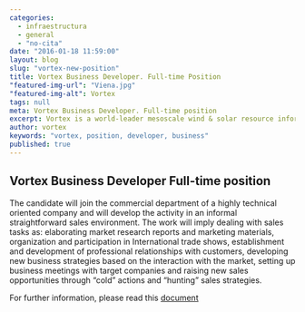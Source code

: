 ```yaml
---
categories: 
  - infraestructura
  - general
  - "no-cita"
date: "2016-01-18 11:59:00"
layout: blog
slug: "vortex-new-position"
title: Vortex Business Developer. Full-time Position
"featured-img-url": "Viena.jpg"
"featured-img-alt": Vortex
tags: null
meta: Vortex Business Developer. Full-time position
excerpt: Vortex is a world-leader mesoscale wind & solar resource information provider, offering an Online Platform that facilitates fast, robust and global downscaling resource assessment and packaging of the output information according to the renewable industry standards and requirements.
author: vortex
keywords: "vortex, position, developer, business"
published: true
---
```



##   Vortex Business Developer Full-time position

The candidate will join the commercial department of a highly technical oriented company and will develop the activity in an informal straightforward sales environment. The work will imply dealing with sales tasks as: elaborating market research reports and marketing materials, organization and participation in International trade shows, establishment and development of professional relationships with customers, developing new business strategies based on the interaction with the market, setting up business meetings with target companies and raising new sales opportunities through “cold” actions and “hunting” sales strategies.

For further information, please read this <a href=../assets/docs/BusinessDeveloper.pdf>document</a>
